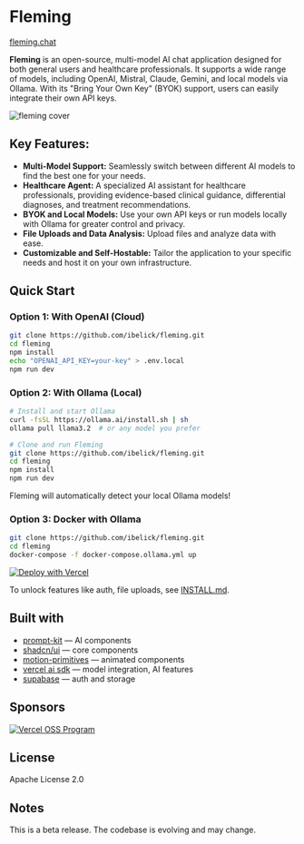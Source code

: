 # Fleming

[fleming.chat](https://xola.chat)

**Fleming** is an open-source, multi-model AI chat application designed for both general users and healthcare professionals. It supports a wide range of models, including OpenAI, Mistral, Claude, Gemini, and local models via Ollama. With its "Bring Your Own Key" (BYOK) support, users can easily integrate their own API keys.

![fleming cover](./public/cover_fleming.jpg)

## Key Features:

- **Multi-Model Support:** Seamlessly switch between different AI models to find the best one for your needs.
- **Healthcare Agent:** A specialized AI assistant for healthcare professionals, providing evidence-based clinical guidance, differential diagnoses, and treatment recommendations.
- **BYOK and Local Models:** Use your own API keys or run models locally with Ollama for greater control and privacy.
- **File Uploads and Data Analysis:** Upload files and analyze data with ease.
- **Customizable and Self-Hostable:** Tailor the application to your specific needs and host it on your own infrastructure.

## Quick Start

### Option 1: With OpenAI (Cloud)

```bash
git clone https://github.com/ibelick/fleming.git
cd fleming
npm install
echo "OPENAI_API_KEY=your-key" > .env.local
npm run dev
```

### Option 2: With Ollama (Local)

```bash
# Install and start Ollama
curl -fsSL https://ollama.ai/install.sh | sh
ollama pull llama3.2  # or any model you prefer

# Clone and run Fleming
git clone https://github.com/ibelick/fleming.git
cd fleming
npm install
npm run dev
```

Fleming will automatically detect your local Ollama models!

### Option 3: Docker with Ollama

```bash
git clone https://github.com/ibelick/fleming.git
cd fleming
docker-compose -f docker-compose.ollama.yml up
```

[![Deploy with Vercel](https://vercel.com/button)](https://vercel.com/new/clone?repository-url=https://github.com/ibelick/fleming)

To unlock features like auth, file uploads, see [INSTALL.md](./INSTALL.md).

## Built with

- [prompt-kit](https://prompt-kit.com/) — AI components
- [shadcn/ui](https://ui.shadcn.com) — core components
- [motion-primitives](https://motion-primitives.com) — animated components
- [vercel ai sdk](https://vercel.com/blog/introducing-the-vercel-ai-sdk) — model integration, AI features
- [supabase](https://supabase.com) — auth and storage

## Sponsors

<a href="https://vercel.com/oss">
  <img alt="Vercel OSS Program" src="https://vercel.com/oss/program-badge.svg" />
</a>

## License

Apache License 2.0

## Notes

This is a beta release. The codebase is evolving and may change.
